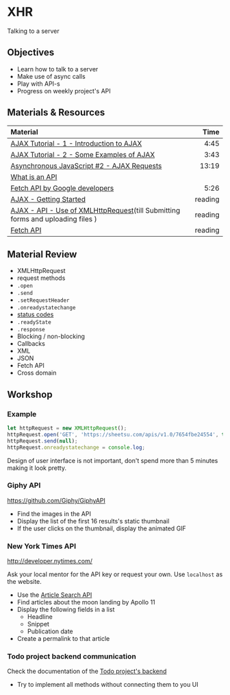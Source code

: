 # XHR
Talking to a server

## Objectives
 - Learn how to talk to a server
 - Make use of async calls
 - Play with API-s
 - Progress on weekly project's API

## Materials & Resources
| Material | Time |
|:---------|-----:|
| [AJAX Tutorial - 1 - Introduction to AJAX](https://www.youtube.com/watch?v=tp3Gw-oWs2k) | 4:45 |
| [AJAX Tutorial - 2 - Some Examples of AJAX](https://www.youtube.com/watch?v=-1RLW7a8Gr4) | 3:43 |
| [Asynchronous JavaScript #2 - AJAX Requests](https://www.youtube.com/watch?v=h0ZUpPiV1ac) | 13:19 |  
| [What is an API](https://www.youtube.com/watch?v=s7wmiS2mSXY) | |  
| [Fetch API by Google developers](https://www.youtube.com/watch?v=g6-ZwZmRncs) | 5:26 |  
| [AJAX - Getting Started](https://developer.mozilla.org/en-US/docs/AJAX/Getting_Started) | reading |  
| [AJAX - API - Use of XMLHttpRequest](https://developer.mozilla.org/en-US/docs/Web/API/XMLHttpRequest/Using_XMLHttpRequest)(till Submitting forms and uploading files ) | reading |  
| [Fetch API](https://developer.mozilla.org/en/docs/Web/API/Fetch_API) | reading |  

## Material Review

 - XMLHttpRequest  
  - request methods
  - ```.open```
  - ```.send```
  - ```.setRequestHeader```
  - ```.onreadystatechange```
  - [status codes](https://www.w3.org/Protocols/rfc2616/rfc2616-sec10.html)
  - ```.readyState```
  - ```.response```
 - Blocking / non-blocking
 - Callbacks
 - XML
 - JSON
 - Fetch API
 - Cross domain

## Workshop


### Example

```javascript
let httpRequest = new XMLHttpRequest();
httpRequest.open('GET', 'https://sheetsu.com/apis/v1.0/7654fbe24554', true); // Also try http://444.hu/feed
httpRequest.send(null);
httpRequest.onreadystatechange = console.log;
```

Design of user interface is not important, don't spend more than 5 minutes making it look pretty.


### Giphy API

https://github.com/Giphy/GiphyAPI

 - Find the images in the API
 - Display the list of the first 16 results's static thumbnail
 - If the user clicks on the thumbnail, display the animated GIF


### New York Times API

http://developer.nytimes.com/

Ask your local mentor for the API key or request your own. Use `localhost` as the website.

 - Use the [Article Search API](http://developer.nytimes.com/article_search_v2.json)
 - Find articles about the moon landing by Apollo 11
 - Display the following fields in a list
    - Headline
    - Snippet
    - Publication date
 - Create a permalink to that article


<!-- ### Movie spreadsheet via Sheetsu

Let's crowdsource a list of good movies supplied by you.

#### Check the spreadsheet here:

https://docs.google.com/spreadsheets/d/1DsBUc4dZhp3_Sgn4IW2P0tnJB7bmIdV6BSYuKts15bU/edit#gid=0

You'll have to send data to this spreadsheet:

API endpoint: `https://sheetsu.com/apis/v1.0/7654fbe24554`

By requesting the above URL it will return the contents of the spreadsheet.

Read the documentation on how to post data: `https://sheetsu.com/docs/beta#post`

 - Create a list of the submitted movies with all the data returned by the API
 - Create a form that sends data to Sheetsu (use your own code, don't use the jQuery example)
 - If the request was successful, reset the form and display a success message
 - If the request failed, display the error -->

### Todo project backend communication

Check the documentation of the [Todo project's backend](https://todo-docs.herokuapp.com/docs/#!/default/todosGET)

 - Try to implement all methods without connecting them to you UI
